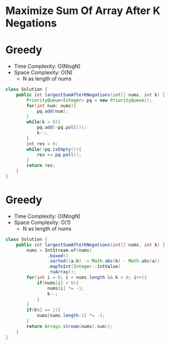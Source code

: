 # Maximize Sum Of Array After K Negations

# Greedy

- Time Complexity: O(NlogN)
- Space Complexity: O(N)
  - N as length of nums

```java
class Solution {
    public int largestSumAfterKNegations(int[] nums, int k) {
        PriorityQueue<Integer> pq = new PriorityQueue();
        for(int num: nums){
            pq.add(num);
        }
        while(k > 0){
            pq.add(-pq.poll());
            k--;
        }
        int res = 0;
        while(!pq.isEmpty()){
            res += pq.poll();
        }
        return res;
    }
}
```

# Greedy

- Time Complexity: O(NlogN)
- Space Complexity: O(1)
  - N as length of nums

```java
class Solution {
    public int largestSumAfterKNegations(int[] nums, int k) {
        nums = IntStream.of(nums)
                .boxed()
                .sorted((a,b) -> Math.abs(b) - Math.abs(a))
                .mapToInt(Integer::intValue)
                .toArray();
        for(int i = 0; i < nums.length && k > 0; i++){
            if(nums[i] < 0){
                nums[i] *= -1;
                k--;
            }
        }
        if(k%2 == 1){
            nums[nums.length-1] *= -1;
        }
        return Arrays.stream(nums).sum();
    }
}
```
